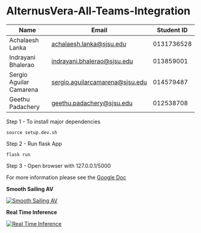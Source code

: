 # AlternusVera-All-Teams-Integration


|Name| Email | Student ID|
|---|---|---|
|Achalaesh Lanka| achalaesh.lanka@sjsu.edu|0131736528 |
|Indrayani Bhalerao|indrayani.bhalerao@sjsu.edu|013859001|
|Sergio Aguilar Camarena|sergio.aguilarcamarena@sjsu.edu|014579487|
|Geethu Padachery| geethu.padachery@sjsu.edu|012538708 |



Step 1 - To install major dependencies 

```
source setup.dev.sh
```

Step 2 - Run flask App

```
flask run 
```

Step 3 - Open browser with 127.0.0.1/5000

For more information please see the [Google Doc](https://docs.google.com/document/d/17pD0K0t1YEezrfjzWo_tsMyBDtH1pCgkh3Z8pAdx5gI/edit?usp=sharing)

**Smooth Sailing AV**

[![Smooth Sailing AV](https://colab.research.google.com/assets/colab-badge.svg)](https://colab.research.google.com/drive/1MAPOE3_XRyD43abbRHEkOWoz8j90mGWZ?usp=sharing)


**Real Time Inference**

[![Real Time Inference](https://colab.research.google.com/assets/colab-badge.svg)](https://colab.research.google.com/drive/1H0UR4-fYX3kzuIiz25MSLsFcu_7XbfRE?usp=sharing)



